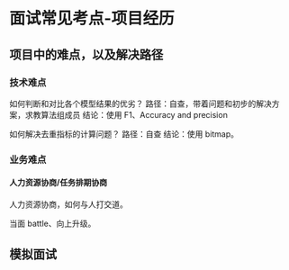 # 面试常见考点-项目经历



## 项目中的难点，以及解决路径


### 技术难点

如何判断和对比各个模型结果的优劣？
路径：自查，带着问题和初步的解决方案，求教算法组成员
结论：使用 F1、Accuracy and precision


如何解决去重指标的计算问题？
路径：自查
结论：使用 bitmap。

### 业务难点

#### 人力资源协商/任务排期协商

人力资源协商，如何与人打交道。

当面 battle、向上升级。

## 模拟面试